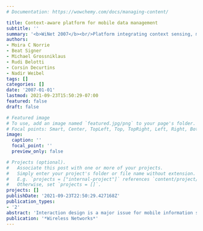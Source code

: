 ```yaml
---
# Documentation: https://wowchemy.com/docs/managing-content/

title: Context-aware platform for mobile data management
subtitle: ''
summary: '<b>WiNet 2007</b><br/>Platform integrating context sensing, middleware, and adaptive query processing to deliver location- and context-aware mobile database services that optimize data retrieval based on user’s environment and device capabilities.'
authors:
- Moira C Norrie
- Beat Signer
- Michael Grossniklaus
- Rudi Belotti
- Corsin Decurtins
- Nadir Weibel
tags: []
categories: []
date: '2007-01-01'
lastmod: 2021-09-23T15:50:29-07:00
featured: false
draft: false

# Featured image
# To use, add an image named `featured.jpg/png` to your page's folder.
# Focal points: Smart, Center, TopLeft, Top, TopRight, Left, Right, BottomLeft, Bottom, BottomRight.
image:
  caption: ''
  focal_point: ''
  preview_only: false

# Projects (optional).
#   Associate this post with one or more of your projects.
#   Simply enter your project's folder or file name without extension.
#   E.g. `projects = ["internal-project"]` references `content/project/deep-learning/index.md`.
#   Otherwise, set `projects = []`.
projects: []
publishDate: '2021-09-23T22:50:29.427168Z'
publication_types:
- '2'
abstract: 'Interaction design is a major issue for mobile information systems in terms of not only the choice of input/output channels and presentation of information, but also the application of context-awareness. To support experimentation with these factors, we have developed platforms to support the rapid prototyping of multi-channel, multi-modal, context-aware applications. The Java-based platform presented here is based on an integration of a cross-media link server and an object-oriented framework for advanced content publishing, along with a Client Controller and Context Engine. We also describe how this platform was used to develop a mobile tourist information system for an international arts festival where interaction was based on a combination of interactive paper and speech output.'
publication: '*Wireless Networks*'
---
```

